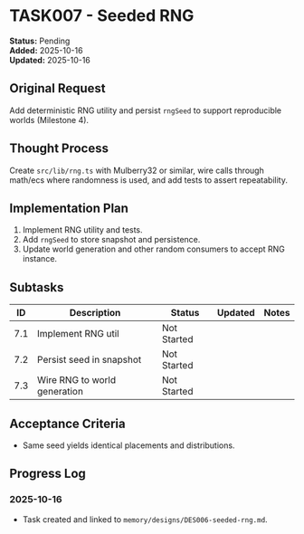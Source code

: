 # TASK007 - Seeded RNG

**Status:** Pending  
**Added:** 2025-10-16  
**Updated:** 2025-10-16

## Original Request

Add deterministic RNG utility and persist `rngSeed` to support reproducible worlds (Milestone 4).

## Thought Process

Create `src/lib/rng.ts` with Mulberry32 or similar, wire calls through math/ecs where randomness is used, and add tests to assert repeatability.

## Implementation Plan

1. Implement RNG utility and tests.
1. Add `rngSeed` to store snapshot and persistence.
1. Update world generation and other random consumers to accept RNG instance.

## Subtasks

| ID | Description | Status | Updated | Notes |
| --- | ----------- | ------ | ------- | ----- |
| 7.1 | Implement RNG util | Not Started |  |  |
| 7.2 | Persist seed in snapshot | Not Started |  |  |
| 7.3 | Wire RNG to world generation | Not Started |  |  |

## Acceptance Criteria

- Same seed yields identical placements and distributions.

## Progress Log

### 2025-10-16

- Task created and linked to `memory/designs/DES006-seeded-rng.md`.
